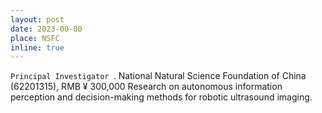 ```yaml
---
layout: post
date: 2023-00-00
place: NSFC
inline: true
---
```

`Principal Investigator	`.
National Natural Science Foundation of China (62201315), RMB ¥ 300,000
Research on autonomous information perception and decision-making methods for robotic ultrasound imaging.
